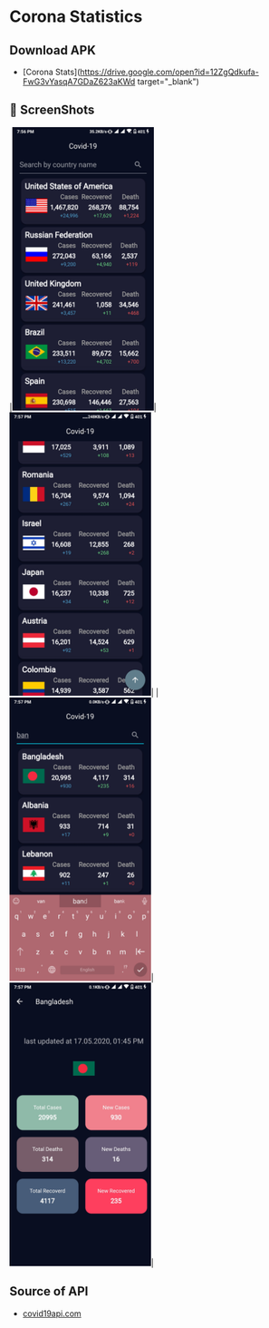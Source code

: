 # Corona Statistics
 
## Download APK
* [Corona Stats](https://drive.google.com/open?id=12ZgQdkufa-FwG3vYasqA7GDaZ623aKWd target="_blank")

## 📸 ScreenShots


|<img src="ss/1.jpg" width="250">|<img src="ss/2.jpg" width="250">|
|<img src="ss/3.jpg" width="250">|<img src="ss/4.jpg" width="250">|


## Source of API
* [covid19api.com](https://covid19api.com/)
